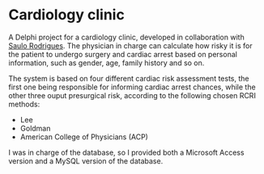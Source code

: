 ﻿# Cardiology clinic

A Delphi project for a cardiology clinic, developed in collaboration with [Saulo Rodrigues](https://github.com/Saulogr/). The physician in charge can calculate how risky it is for the patient to undergo surgery and cardiac arrest based on personal information, such as gender, age, family history and so on.

The system is based on four different cardiac risk assessment tests, the first one being responsible for informing cardiac arrest chances, while the other three ouput presurgical risk, according to the following chosen RCRI methods:

* Lee
* Goldman
* American College of Physicians (ACP)

I was in charge of the database, so I provided both a Microsoft Access version and a MySQL version of the database.